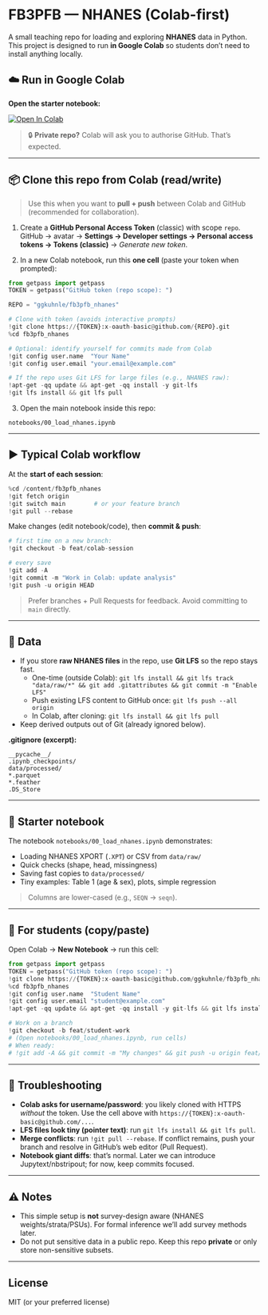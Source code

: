 # FB3PFB — NHANES (Colab-first)

A small teaching repo for loading and exploring **NHANES** data in Python.  
This project is designed to run **in Google Colab** so students don’t need to install anything locally.

## ☁️ Run in Google Colab

**Open the starter notebook:**

[![Open In Colab](https://colab.research.google.com/assets/colab-badge.svg)](https://colab.research.google.com/github/ggkuhnle/fb3pfb_nhanes/blob/main/notebooks/00_load_nhanes.ipynb)

> 🔒 **Private repo?** Colab will ask you to authorise GitHub. That’s expected.

---

## 📦 Clone this repo from Colab (read/write)

> Use this when you want to **pull + push** between Colab and GitHub (recommended for collaboration).

1) Create a **GitHub Personal Access Token** (classic) with scope `repo`.  
   GitHub → avatar → **Settings → Developer settings → Personal access tokens → Tokens (classic)** → *Generate new token*.

2) In a new Colab notebook, run this **one cell** (paste your token when prompted):

```python
from getpass import getpass
TOKEN = getpass("GitHub token (repo scope): ")

REPO = "ggkuhnle/fb3pfb_nhanes"

# Clone with token (avoids interactive prompts)
!git clone https://{TOKEN}:x-oauth-basic@github.com/{REPO}.git
%cd fb3pfb_nhanes

# Optional: identify yourself for commits made from Colab
!git config user.name  "Your Name"
!git config user.email "your.email@example.com"

# If the repo uses Git LFS for large files (e.g., NHANES raw):
!apt-get -qq update && apt-get -qq install -y git-lfs
!git lfs install && git lfs pull
```

3) Open the main notebook inside this repo:
```
notebooks/00_load_nhanes.ipynb
```

---

## ▶️ Typical Colab workflow

At the **start of each session**:
```python
%cd /content/fb3pfb_nhanes
!git fetch origin
!git switch main        # or your feature branch
!git pull --rebase
```

Make changes (edit notebook/code), then **commit & push**:

```python
# first time on a new branch:
!git checkout -b feat/colab-session

# every save
!git add -A
!git commit -m "Work in Colab: update analysis"
!git push -u origin HEAD
```

> Prefer branches + Pull Requests for feedback. Avoid committing to `main` directly.

---

## 📁 Data

- If you store **raw NHANES files** in the repo, use **Git LFS** so the repo stays fast.
  - One-time (outside Colab): `git lfs install && git lfs track "data/raw/*" && git add .gitattributes && git commit -m "Enable LFS"`
  - Push existing LFS content to GitHub once: `git lfs push --all origin`
  - In Colab, after cloning: `git lfs install && git lfs pull`
- Keep derived outputs out of Git (already ignored below).

**.gitignore (excerpt):**
```
__pycache__/
.ipynb_checkpoints/
data/processed/
*.parquet
*.feather
.DS_Store
```

---

## 🧪 Starter notebook

The notebook `notebooks/00_load_nhanes.ipynb` demonstrates:

- Loading NHANES XPORT (`.XPT`) or CSV from `data/raw/`
- Quick checks (shape, head, missingness)
- Saving fast copies to `data/processed/`
- Tiny examples: Table 1 (age & sex), plots, simple regression

> Columns are lower-cased (e.g., `SEQN` → `seqn`).

---

## 🙋 For students (copy/paste)

Open Colab → **New Notebook** → run this cell:

```python
from getpass import getpass
TOKEN = getpass("GitHub token (repo scope): ")
!git clone https://{TOKEN}:x-oauth-basic@github.com/ggkuhnle/fb3pfb_nhanes.git
%cd fb3pfb_nhanes
!git config user.name  "Student Name"
!git config user.email "student@example.com"
!apt-get -qq update && apt-get -qq install -y git-lfs && git lfs install && git lfs pull

# Work on a branch
!git checkout -b feat/student-work
# (Open notebooks/00_load_nhanes.ipynb, run cells)
# When ready:
# !git add -A && git commit -m "My changes" && git push -u origin feat/student-work
```

---

## 🛟 Troubleshooting

- **Colab asks for username/password**: you likely cloned with HTTPS *without* the token. Use the cell above with `https://{TOKEN}:x-oauth-basic@github.com/...`.
- **LFS files look tiny (pointer text)**: run `git lfs install && git lfs pull`.
- **Merge conflicts**: run `!git pull --rebase`. If conflict remains, push your branch and resolve in GitHub’s web editor (Pull Request).
- **Notebook giant diffs**: that’s normal. Later we can introduce Jupytext/nbstripout; for now, keep commits focused.

---

## ⚠️ Notes

- This simple setup is **not** survey-design aware (NHANES weights/strata/PSUs). For formal inference we’ll add survey methods later.
- Do not put sensitive data in a public repo. Keep this repo **private** or only store non-sensitive subsets.

--- 

## License

MIT (or your preferred license)
